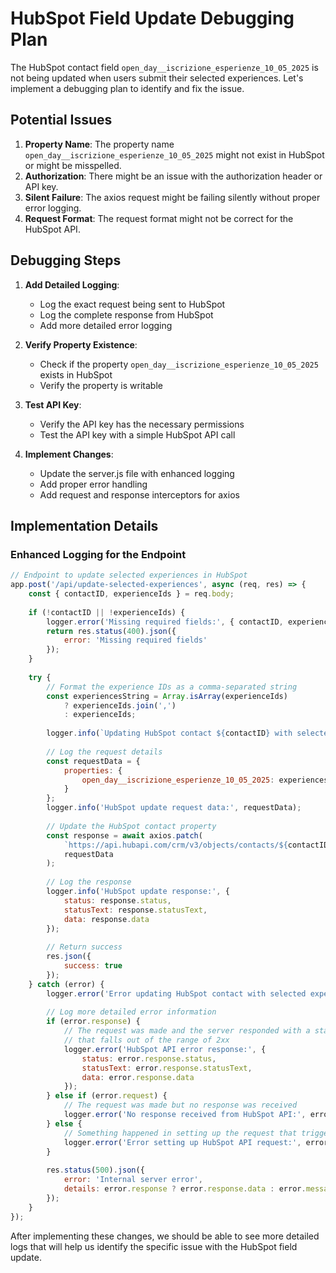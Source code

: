 # HubSpot Field Update Debugging Plan

The HubSpot contact field `open_day__iscrizione_esperienze_10_05_2025` is not being updated when users submit their selected experiences. Let's implement a debugging plan to identify and fix the issue.

## Potential Issues

1. **Property Name**: The property name `open_day__iscrizione_esperienze_10_05_2025` might not exist in HubSpot or might be misspelled.
2. **Authorization**: There might be an issue with the authorization header or API key.
3. **Silent Failure**: The axios request might be failing silently without proper error logging.
4. **Request Format**: The request format might not be correct for the HubSpot API.

## Debugging Steps

1. **Add Detailed Logging**:
   - Log the exact request being sent to HubSpot
   - Log the complete response from HubSpot
   - Add more detailed error logging

2. **Verify Property Existence**:
   - Check if the property `open_day__iscrizione_esperienze_10_05_2025` exists in HubSpot
   - Verify the property is writable

3. **Test API Key**:
   - Verify the API key has the necessary permissions
   - Test the API key with a simple HubSpot API call

4. **Implement Changes**:
   - Update the server.js file with enhanced logging
   - Add proper error handling
   - Add request and response interceptors for axios

## Implementation Details

### Enhanced Logging for the Endpoint

```javascript
// Endpoint to update selected experiences in HubSpot
app.post('/api/update-selected-experiences', async (req, res) => {
    const { contactID, experienceIds } = req.body;
    
    if (!contactID || !experienceIds) {
        logger.error('Missing required fields:', { contactID, experienceIds });
        return res.status(400).json({
            error: 'Missing required fields'
        });
    }
    
    try {
        // Format the experience IDs as a comma-separated string
        const experiencesString = Array.isArray(experienceIds) 
            ? experienceIds.join(',') 
            : experienceIds;
        
        logger.info(`Updating HubSpot contact ${contactID} with selected experiences: ${experiencesString}`);
        
        // Log the request details
        const requestData = {
            properties: {
                open_day__iscrizione_esperienze_10_05_2025: experiencesString
            }
        };
        logger.info('HubSpot update request data:', requestData);
        
        // Update the HubSpot contact property
        const response = await axios.patch(
            `https://api.hubapi.com/crm/v3/objects/contacts/${contactID}`, 
            requestData
        );
        
        // Log the response
        logger.info('HubSpot update response:', {
            status: response.status,
            statusText: response.statusText,
            data: response.data
        });
        
        // Return success
        res.json({
            success: true
        });
    } catch (error) {
        logger.error('Error updating HubSpot contact with selected experiences:', error);
        
        // Log more detailed error information
        if (error.response) {
            // The request was made and the server responded with a status code
            // that falls out of the range of 2xx
            logger.error('HubSpot API error response:', {
                status: error.response.status,
                statusText: error.response.statusText,
                data: error.response.data
            });
        } else if (error.request) {
            // The request was made but no response was received
            logger.error('No response received from HubSpot API:', error.request);
        } else {
            // Something happened in setting up the request that triggered an Error
            logger.error('Error setting up HubSpot API request:', error.message);
        }
        
        res.status(500).json({
            error: 'Internal server error',
            details: error.response ? error.response.data : error.message
        });
    }
});
```

After implementing these changes, we should be able to see more detailed logs that will help us identify the specific issue with the HubSpot field update.
